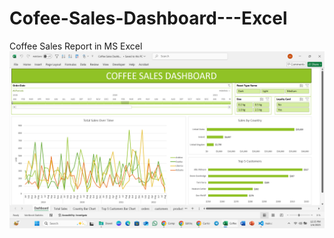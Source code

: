 # Cofee-Sales-Dashboard---Excel
Coffee Sales Report in MS Excel
![Cofee Sales Dashborad](https://github.com/vaibhavvaishnav221/Cofee-Sales-Dashboard---Excel/blob/main/Screenshot%20(99).png "Cofee Sales Dashborad")
